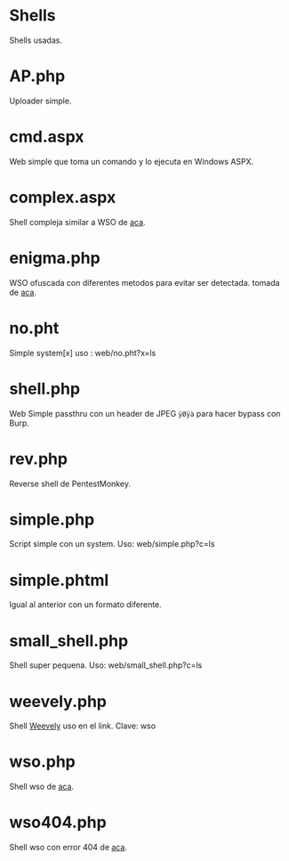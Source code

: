 # Shells
Shells usadas.

# AP.php
Uploader simple.

# cmd.aspx
Web simple que toma un comando y lo ejecuta en Windows ASPX.

# complex.aspx
Shell compleja similar a WSO de [aca](https://github.com/Josexv1/wso-webshell). 

# enigma.php
WSO ofuscada con diferentes metodos para evitar ser detectada. tomada de [aca](https://github.com/Josexv1/wso-webshell). 

# no.pht
Simple system[x] uso : web/no.pht?x=ls

# shell.php
Web Simple passthru con un header de JPEG `ÿØÿà` para hacer bypass con Burp.

# rev.php
Reverse shell de PentestMonkey.

# simple.php
Script simple con un system. Uso: web/simple.php?c=ls

# simple.phtml
Igual al anterior con un formato diferente.

# small_shell.php
Shell super pequena. Uso: web/small_shell.php?c=ls

# weevely.php
Shell [Weevely](https://github.com/epinna/weevely3) uso en el link. Clave: wso

# wso.php
Shell wso de [aca](https://github.com/Josexv1/wso-webshell). 

# wso404.php
Shell wso con error 404 de [aca](https://github.com/Josexv1/wso-webshell). 